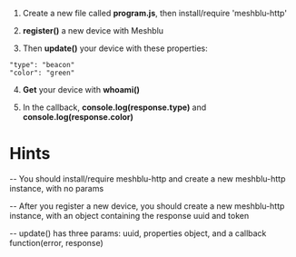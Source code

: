 1) Create a new file called **program.js**, then install/require 'meshblu-http'

2) **register()** a new device with Meshblu

3) Then **update()** your device with these properties:
```
"type": "beacon"
"color": "green"
```

4) **Get** your device with **whoami()**

5) In the callback, **console.log(response.type)** and **console.log(response.color)**

# Hints
-- You should install/require meshblu-http and create a new meshblu-http instance, with no params

-- After you register a new device, you should create a new meshblu-http instance, with an object containing the response uuid and token

-- update() has three params: uuid, properties object, and a callback function(error, response)
